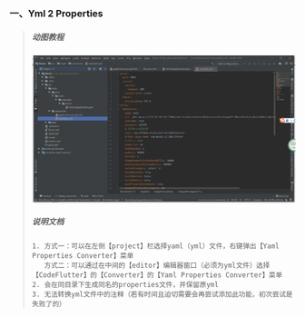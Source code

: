 ### 一、Yml 2 Properties

> ##### 动图教程
>
> ![yml2pro](./yml文件转properties文件.gif "yml2pro")
>
> ##### 说明文档
>
> ``` 说明文档
> 1. 方式一：可以在左侧【project】栏选择yaml（yml）文件，右键弹出【Yaml Properties Converter】菜单
>    方式二：可以通过在中间的【editor】编辑器窗口（必须为yml文件）选择【CodeFlutter】的【Converter】的【Yaml Properties Converter】菜单
> 2. 会在同目录下生成同名的properties文件，并保留原yml
> 3. 无法转换yml文件中的注释（若有时间且迫切需要会再尝试添加此功能，初次尝试是失败了的）
> ```

